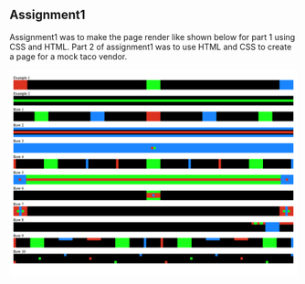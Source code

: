 ## Assignment1

Assignment1 was to make the page render like shown below for part 1 using CSS and HTML. Part 2 of assignment1 was to use HTML and CSS to create a page for a mock taco vendor.

![after](./assets/after.png)

